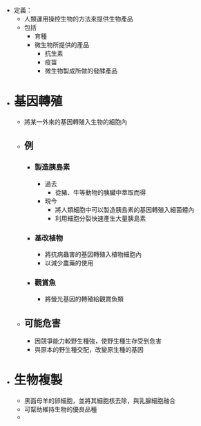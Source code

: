 - 定義：
	- 人類運用操控生物的方法來提供生物產品
	- 包括
		- 育種
		- 微生物所提供的產品
			- 抗生素
			- 疫苗
			- 微生物製成所做的發酵產品
- # 基因轉殖
	- 將某一外來的基因轉殖入生物的細胞內
	- ## 例
		- ### 製造胰島素
			- 過去
				- 從豬、牛等動物的胰臟中萃取而得
			- 現今
				- 將人類細胞中可以製造胰島素的基因轉殖入細菌體內
				- 利用細胞分裂快速產生大量胰島素
		- ### 基改植物
			- 將抗病蟲害的基因轉殖入植物細胞內
			- 以減少農藥的使用
		- ### 觀賞魚
			- 將螢光基因的轉殖給觀賞魚類
	- ## 可能危害
		- 因競爭能力較野生種強，使野生種生存受到危害
		- 與原本的野生種交配，改變原生種的基因
- # 生物複製
	- 黑面母羊的卵細胞，並將其細胞核去除，與乳腺細胞融合
	- 可幫助維持生物的優良品種
	-